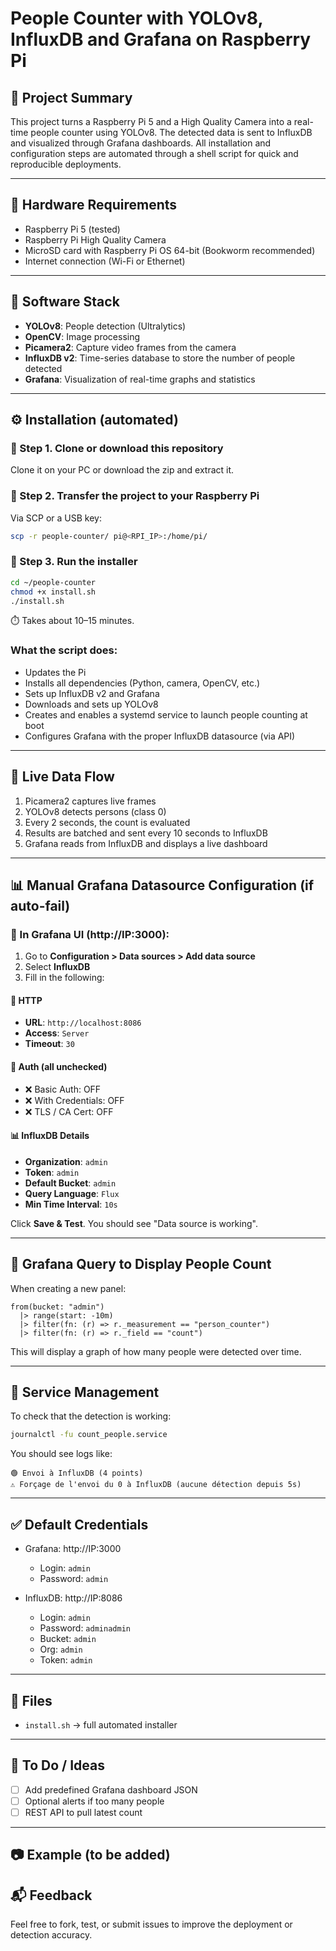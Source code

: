# People Counter with YOLOv8, InfluxDB and Grafana on Raspberry Pi

## 🧠 Project Summary

This project turns a Raspberry Pi 5 and a High Quality Camera into a real-time people counter using YOLOv8. The detected data is sent to InfluxDB and visualized through Grafana dashboards. All installation and configuration steps are automated through a shell script for quick and reproducible deployments.

---

## 🔧 Hardware Requirements

* Raspberry Pi 5 (tested)
* Raspberry Pi High Quality Camera 
* MicroSD card with Raspberry Pi OS 64-bit (Bookworm recommended)
* Internet connection (Wi-Fi or Ethernet)

---

## 🧰 Software Stack

* **YOLOv8**: People detection (Ultralytics)
* **OpenCV**: Image processing
* **Picamera2**: Capture video frames from the camera
* **InfluxDB v2**: Time-series database to store the number of people detected
* **Grafana**: Visualization of real-time graphs and statistics

---

## ⚙️ Installation (automated)

### 📁 Step 1. Clone or download this repository

Clone it on your PC or download the zip and extract it.

### 📂 Step 2. Transfer the project to your Raspberry Pi

Via SCP or a USB key:

```bash
scp -r people-counter/ pi@<RPI_IP>:/home/pi/
```

### 🏁 Step 3. Run the installer

```bash
cd ~/people-counter
chmod +x install.sh
./install.sh
```

⏱️ Takes about 10–15 minutes.

### What the script does:

* Updates the Pi
* Installs all dependencies (Python, camera, OpenCV, etc.)
* Sets up InfluxDB v2 and Grafana
* Downloads and sets up YOLOv8
* Creates and enables a systemd service to launch people counting at boot
* Configures Grafana with the proper InfluxDB datasource (via API)

---

## 📡 Live Data Flow

1. Picamera2 captures live frames
2. YOLOv8 detects persons (class 0)
3. Every 2 seconds, the count is evaluated
4. Results are batched and sent every 10 seconds to InfluxDB
5. Grafana reads from InfluxDB and displays a live dashboard

---

## 📊 Manual Grafana Datasource Configuration (if auto-fail)


### 📍 In Grafana UI (http://IP:3000):

1. Go to **Configuration > Data sources > Add data source**
2. Select **InfluxDB**
3. Fill in the following:

#### 🔷 HTTP

* **URL**: `http://localhost:8086`
* **Access**: `Server`
* **Timeout**: `30`

#### 🔐 Auth (all unchecked)

* ❌ Basic Auth: OFF
* ❌ With Credentials: OFF
* ❌ TLS / CA Cert: OFF

#### 📊 InfluxDB Details

* **Organization**: `admin`
* **Token**: `admin`
* **Default Bucket**: `admin`
* **Query Language**: `Flux`
* **Min Time Interval**: `10s`

Click **Save & Test**. You should see "Data source is working".

---

## 🧪 Grafana Query to Display People Count

When creating a new panel:

```flux
from(bucket: "admin")
  |> range(start: -10m)
  |> filter(fn: (r) => r._measurement == "person_counter")
  |> filter(fn: (r) => r._field == "count")
```

This will display a graph of how many people were detected over time.

---

## 🔁 Service Management

To check that the detection is working:

```bash
journalctl -fu count_people.service
```

You should see logs like:

```
🟢 Envoi à InfluxDB (4 points)
⚠️ Forçage de l'envoi du 0 à InfluxDB (aucune détection depuis 5s)
```

---

## ✅ Default Credentials

* Grafana: http://IP:3000

  * Login: `admin`
  * Password: `admin`
* InfluxDB: http://IP:8086

  * Login: `admin`
  * Password: `adminadmin`
  * Bucket: `admin`
  * Org: `admin`
  * Token: `admin`

---

## 📎 Files

* `install.sh` → full automated installer

---

## 📌 To Do / Ideas

* [ ] Add predefined Grafana dashboard JSON
* [ ] Optional alerts if too many people
* [ ] REST API to pull latest count

---

## 📷 Example (to be added)


## 📬 Feedback

Feel free to fork, test, or submit issues to improve the deployment or detection accuracy.
